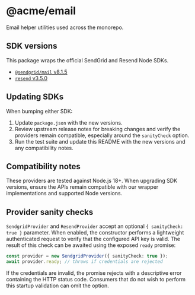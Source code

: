# @acme/email

Email helper utilities used across the monorepo.

## SDK versions

This package wraps the official SendGrid and Resend Node SDKs.

- [`@sendgrid/mail` v8.1.5](https://www.npmjs.com/package/@sendgrid/mail)
- [`resend` v3.5.0](https://www.npmjs.com/package/resend)

## Updating SDKs

When bumping either SDK:

1. Update `package.json` with the new versions.
2. Review upstream release notes for breaking changes and verify the providers remain compatible, especially around the `sanityCheck` option.
3. Run the test suite and update this README with the new versions and any compatibility notes.

## Compatibility notes

These providers are tested against Node.js 18+. When upgrading SDK versions,
ensure the APIs remain compatible with our wrapper implementations and supported
Node versions.

## Provider sanity checks

`SendgridProvider` and `ResendProvider` accept an optional `{ sanityCheck: true }`
parameter. When enabled, the constructor performs a lightweight authenticated
request to verify that the configured API key is valid.  The result of this
check can be awaited using the exposed `ready` promise:

```ts
const provider = new SendgridProvider({ sanityCheck: true });
await provider.ready; // throws if credentials are rejected
```

If the credentials are invalid, the promise rejects with a descriptive error
containing the HTTP status code.  Consumers that do not wish to perform this
startup validation can omit the option.
